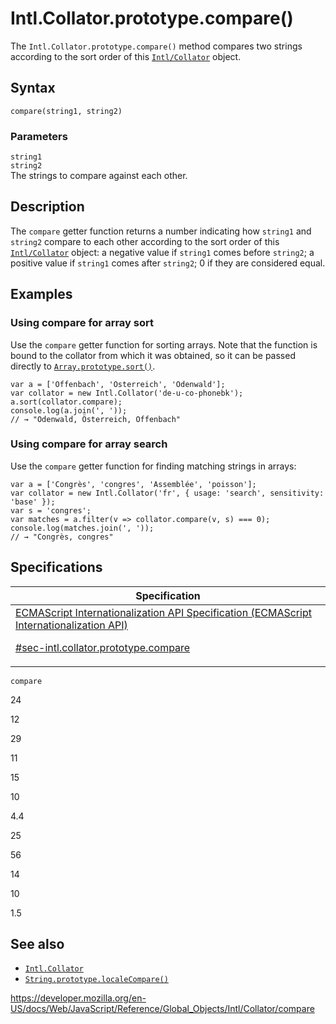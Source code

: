 # Intl.Collator.prototype.compare()

The `Intl.Collator.prototype.compare()` method compares two strings according to the sort order of this [`Intl/Collator`](../collator) object.

## Syntax

    compare(string1, string2)

### Parameters

`string1`  
`string2`  
The strings to compare against each other.

## Description

The `compare` getter function returns a number indicating how `string1` and `string2` compare to each other according to the sort order of this [`Intl/Collator`](../collator) object: a negative value if `string1` comes before `string2`; a positive value if `string1` comes after `string2`; 0 if they are considered equal.

## Examples

### Using compare for array sort

Use the `compare` getter function for sorting arrays. Note that the function is bound to the collator from which it was obtained, so it can be passed directly to [`Array.prototype.sort()`](../../array/sort).

    var a = ['Offenbach', 'Österreich', 'Odenwald'];
    var collator = new Intl.Collator('de-u-co-phonebk');
    a.sort(collator.compare);
    console.log(a.join(', '));
    // → "Odenwald, Österreich, Offenbach"

### Using compare for array search

Use the `compare` getter function for finding matching strings in arrays:

    var a = ['Congrès', 'congres', 'Assemblée', 'poisson'];
    var collator = new Intl.Collator('fr', { usage: 'search', sensitivity: 'base' });
    var s = 'congres';
    var matches = a.filter(v => collator.compare(v, s) === 0);
    console.log(matches.join(', '));
    // → "Congrès, congres"

## Specifications

<table><thead><tr class="header"><th>Specification</th></tr></thead><tbody><tr class="odd"><td><a href="https://tc39.es/ecma402/#sec-intl.collator.prototype.compare">ECMAScript Internationalization API Specification (ECMAScript Internationalization API) 
<br/>


<span class="small">#sec-intl.collator.prototype.compare</span></a></td></tr></tbody></table>

`compare`

24

12

29

11

15

10

4.4

25

56

14

10

1.5

## See also

-   [`Intl.Collator`](../collator)
-   [`String.prototype.localeCompare()`](../../string/localecompare)

<a href="https://developer.mozilla.org/en-US/docs/Web/JavaScript/Reference/Global_Objects/Intl/Collator/compare" class="_attribution-link">https://developer.mozilla.org/en-US/docs/Web/JavaScript/Reference/Global_Objects/Intl/Collator/compare</a>
